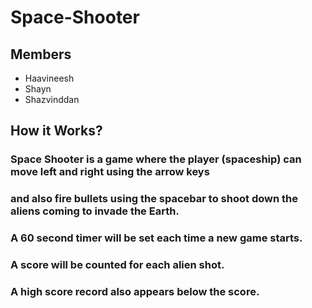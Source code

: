 # Space-Shooter
## Members
- Haavineesh
- Shayn
- Shazvinddan

## How it Works?
### Space Shooter is a game where the player (spaceship) can move left and right using the arrow keys 
### and also fire bullets using the spacebar to shoot down the aliens coming to invade the Earth.
### A 60 second timer will be set each time a new game starts.
### A score will be counted for each alien shot.
### A high score record also appears below the score.

